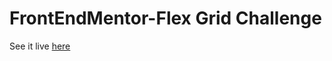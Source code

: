 # FrontEndMentor-Flex Grid Challenge


See it live [here](https://musing-brattain-409362.netlify.app/)
